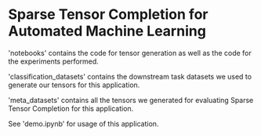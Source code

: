# Sparse Tensor Completion for Automated Machine Learning

'notebooks' contains the code for tensor generation as well as the code for the experiments performed.

'classification_datasets' contains the downstream task datasets we used to generate our tensors for this application.

'meta_datasets' contains all the tensors we generated for evaluating Sparse Tensor Completion for this application.

See 'demo.ipynb' for usage of this application.
